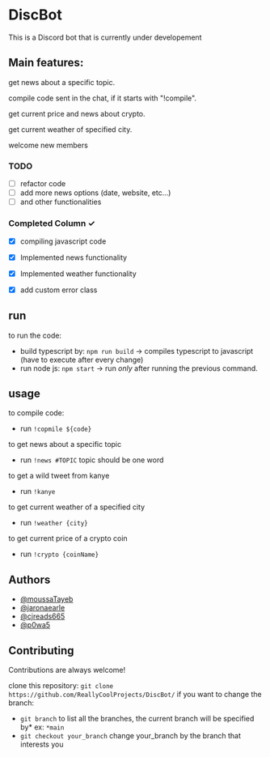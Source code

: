 # DiscBot

This is a Discord bot that is currently under developement

## Main features:

get news about a specific topic.

compile code sent in the chat, if it starts with "!compile".

get current price and news about crypto.

get current weather of specified city.

welcome new members
### TODO
- [ ]  refactor code
- [ ]  add more news options (date, website, etc...)
- [ ]  and other functionalities

### Completed Column ✓
- [x]   compiling javascript code
- [x]   Implemented news functionality
- [x]   Implemented weather functionality
- [x]   add custom error class


## run

to run the code: 
- build typescript by: `npm run build` -> compiles typescript to javascript (have to execute after every change)
- run node js: `npm start` -> run *only* after running the previous command.

## usage
to compile code:
- run `!copmile ${code}`

to get news about a specific topic
- run `!news #TOPIC` topic should be one word

to get a wild tweet from kanye
- run `!kanye`

to get current weather of a specified city
- run `!weather {city}`

to get current price of a crypto coin
- run `!crypto {coinName}`

## Authors

- [@moussaTayeb](https://github.com/moussaTayeb)
- [@jaronaearle](https://github.com/jaronaearle)
- [@cjreads665](https://github.com/cjreads665)
- [@p0wa5](https://github.com/p0wa5)

## Contributing

Contributions are always welcome!

clone this repository: `git clone https://github.com/ReallyCoolProjects/DiscBot/`
if you want to change the branch:  

- `git branch` to list all the branches, the current branch will be specified by* ex: `*main`
- `git checkout your_branch` change your_branch by the branch that interests you
